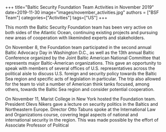 +++
title="Baltic Security Foundation Team Activities in November 2019"
date=2019-11-30
image="images/november_activities.jpg"
authors = ["BSF Team"]
categories=["Activities"]
tags=["US"]
+++

This month the Baltic Security Foundation team has been very active on both sides of the Atlantic Ocean, continuing existing projects and pursuing new areas of cooperation with likeminded experts
and stakeholders.

On November 8, the Foundation team participated in the second annual Baltic Advocacy Day in Washington D.C., as well as the 13th annual Baltic Conference organized by the Joint Baltic American National Committee that represents major Baltic-American organizations. This gave an opportunity to speak with members of several offices of U.S. representatives across the political aisle to discuss U.S. foreign and security policy towards the Baltic Sea region and specific acts of legislation in particular. The trip also allowed for the team to visit a number of American think tanks focused, among others, towards the Baltic Sea region and consider potential cooperation.

On November 11, Marist College in New York hosted the Foundation team. President Olevs Nikers gave a lecture on security politics in the Baltics and Northeastern Europe. Director Otto Tabuns spoke at the International Law and Organizations course, covering legal aspects of national and international security in the region. This was made possible by the effort of Associate Professor of Political
